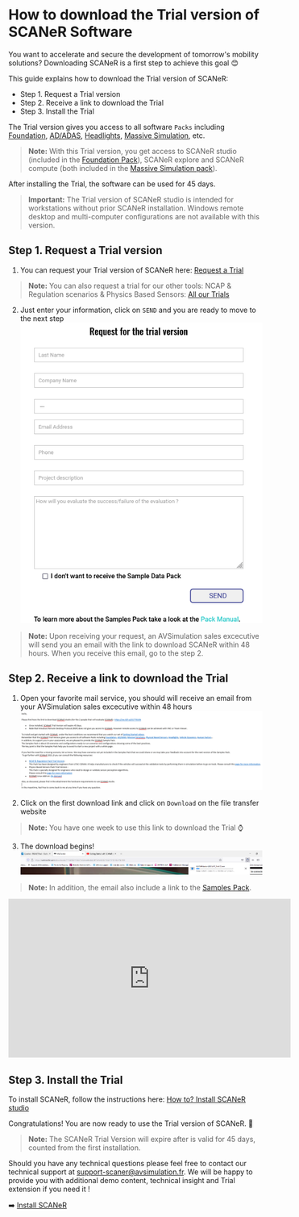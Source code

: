 # How to download the Trial version of SCANeR Software

You want to accelerate and secure the development of tomorrow's mobility solutions? Downloading SCANeR is a first step to achieve this goal 😊

This guide explains how to download the Trial version of SCANeR:
- Step 1. Request a Trial version
- Step 2. Receive a link to download the Trial
- Step 3. Install the Trial

The Trial version gives you access to all software `Packs` including [Foundation](https://www.avsimulation.com/pack-foundation/), [AD/ADAS](https://www.avsimulation.com/pack-ad-adas/), [Headlights](https://www.avsimulation.com/pack-headlights/), [Massive Simulation](https://www.avsimulation.com/pack-massive-simulation/), etc.
> **Note:** With this Trial version, you get access to SCANeR studio (included in the [Foundation Pack](https://www.avsimulation.com/pack-foundation/)), SCANeR explore and SCANeR compute (both included in the [Massive Simulation pack](https://www.avsimulation.com/pack-massive-simulation/)).

After installing the Trial, the software can be used for 45 days.

> **Important:** The Trial version of SCANeR studio is intended for workstations without prior SCANeR installation. Windows remote desktop and multi-computer configurations are not available with this version.

## Step 1. Request a Trial version

1. You can request your Trial version of SCANeR here: [Request a Trial](https://www.avsimulation.com/scaner-studio-trial/)

> **Note:** You can also request a trial for our other tools: NCAP & Regulation scenarios & Physics Based Sensors: [All our Trials](https://www.avsimulation.com/free-download/)

2. Just enter your information, click on `SEND` and you are ready to move to the next step
![](./assets/Request_for_the_trial.png)
> **Note:** Upon receiving your request, an AVSimulation sales excecutive will send you an email with the link to download SCANeR within 48 hours. When you receive this email, go to the step 2.

## Step 2. Receive a link to download the Trial

1. Open your favorite mail service, you should will receive an email from your AVSimulation sales excecutive within 48 hours
![](./assets/mail_download_SCANeR.png)

2. Click on the first download link and click on `Download` on the file transfer website
> **Note:** You have one week to use this link to download the Trial ⌚

3. The download begins!
![](./assets/Download_Begins.png)

> **Note:** In addition, the email also include a link to the [Samples Pack](../HT_InstallSamplesPack/HT_InstallSamplesPack.html).

<iframe width="560" height="315" src="https://www.youtube.com/embed/joE1Fi09eEY" title="YouTube video player" frameborder="0" allow="accelerometer; autoplay; clipboard-write; encrypted-media; gyroscope; picture-in-picture" allowfullscreen></iframe>

## Step 3. Install the Trial

To install SCANeR, follow the instructions here: [How to? Install SCANeR studio](../HT_Install_SCANeR_studio/HT_Install_SCANeR_studio.md)

Congratulations! You are now ready to use the Trial version of SCANeR. 🙌

> **Note:** The SCANeR Trial Version will expire after is valid for 45 days, counted from the first installation.

Should you have any technical questions please feel free to contact our technical support at [support-scaner@avsimulation.fr](support-scaner@avsimulation.fr). We will be happy to provide you with additional demo content, technical insight and Trial extension if you need it !

:arrow_right: [Install SCANeR](../HT_Install_SCANeR_studio/HT_Install_SCANeR_studio.md)
